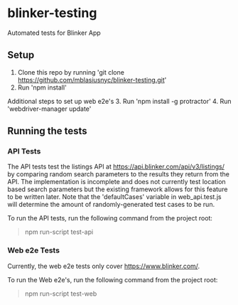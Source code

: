 # blinker-testing
Automated tests for Blinker App

## Setup
1. Clone this repo by running 'git clone https://github.com/mblasiusnyc/blinker-testing.git'
2. Run 'npm install'

Additional steps to set up web e2e's
3. Run 'npm install -g protractor'
4. Run 'webdriver-manager update'


## Running the tests
### API Tests
The API tests test the listings API at https://api.blinker.com/api/v3/listings/ by comparing random search parameters to the results they return from the API. The implementation is incomplete and does not currently test location based search parameters but the existing framework allows for this feature to be written later. Note that the 'defaultCases' variable in web_api.test.js will determine the amount of randomly-generated test cases to be run. 

To run the API tests, run the following command from the project root: 
> npm run-script test-api

### Web e2e Tests
Currently, the web e2e tests only cover https://www.blinker.com/.

To run the Web e2e's, run the following command from the project root: 
> npm run-script test-web

